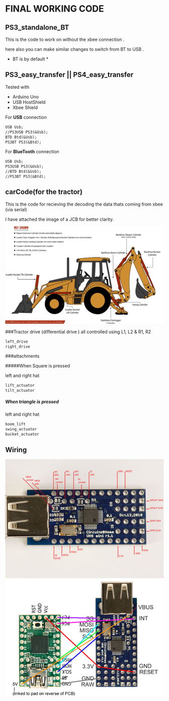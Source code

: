 # FINAL WORKING CODE


## PS3_standalone_BT

This is the code to work on without the xbee connection .

here also you can make similar changes to switch from BT to USB . 
* BT is by default *

## PS3_easy_transfer || PS4_easy_transfer

Tested with

- Arduino Uno 
- USB HostShield
- Xbee Shield

For **USB** connection 

	USB Usb;
	//PS3USB PS3(&Usb);
	BTD Btd(&Usb);
	PS3BT PS3(&Btd);

For **BlueTooth** connection

	USB Usb;
	PS3USB PS3(&Usb);
	//BTD Btd(&Usb);
	//PS3BT PS3(&Btd);
	

	
## carCode(for the tractor)

This is the code for recieving the decoding the data thats coming from xbee (via serial)

I have attached the image of a JCB for better clarity.

![](../docs/Backhoe-Cylinder-Identification-Diagram.jpg) 

###Tractor drive (differential drive )
all controlled using L1, L2 & R1, R2

	left_drive
	right_drive
	
	
###attachments 

#####When Square is pressed

left and right hat
	
	lift_actuator
	tilt_actuator
	
##### When triangle is pressed 

left and right hat 
	
	boom_lift
	swing_actuator
	bucket_actuator
	



## Wiring 

![](../docs/usb_host_mini.jpg) 
![](../docs/USB_Host_Shield_and_Teensy2.png) 